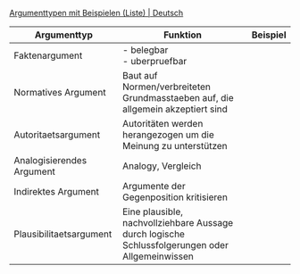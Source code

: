 
[Argumenttypen mit Beispielen (Liste) | Deutsch](https://wortwuchs.net/argumenttypen/)

| Argumenttyp | Funktion | Beispiel |
| ---- | ---- | ---- |
| Faktenargument | - belegbar<br>- uberpruefbar |  |
| Normatives Argument | Baut auf Normen/verbreiteten Grundmasstaeben auf, die allgemein akzeptiert sind |  |
| Autoritaetsargument | Autoritäten werden herangezogen um die Meinung zu unterstützen |  |
| Analogisierendes Argument | Analogy, Vergleich |  |
| Indirektes Argument | Argumente der Gegenposition kritisieren |  |
| Plausibilitaetsargument | Eine plausible, nachvollziehbare Aussage durch logische Schlussfolgerungen oder Allgemeinwissen |  |
